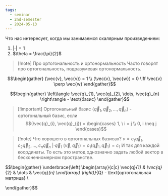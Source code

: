 ```yaml
---
tags:
  - seminar
  - 2nd-semester
  - 2024-05-13
---
```


Что нас интересует, когда мы занимаемся скалярным произведением:
1. $|\cdot| = 1$
2. $\theta = \frac{\pi}{2}$

> [!note] Про ортогональность и ортонормальность
> Часто говорят про ортогональность, подразумевая ортонормальность.

$$\begin{gather}
(\vec{v}, \vec{v}) = 1 \\
(\vec{v}, \vec{w}) = 0 \iff \vec{v} \perp \vec{w}
\end{gather}$$

$$\begin{gather}
\left\langle \vec{q}_{1}, \vec{q}_{2}, \dots, \vec{q}_{n}  \right\rangle - \text{базис}
\end{gather}$$

> [!important] Ортогональный базис
> $\langle \vec{q}_{1}, \vec{q}_{2}, \dots, \vec{q}_{n} \rangle$ - ортогональный базис, если
> $$(\vec{q}_{i}, \vec{q}_{j}) = \begin{cases}
> 1, \ i = j \\
> 0, i \neq j
> \end{cases}$$

> [!note] Что хорошего в ортогональных базисах?
> $v = c_{1}\vec{q}_{1}, c_{2}\vec{q}_{2}, \dots, c_{n}\vec{q}_{n} \ | \cdot \vec{q}_{1}$
> $(\vec{v}, \vec{q}_{1}) = c_{1}(\vec{q}_{1}, \vec{q}_{1}) = c_{1}$
> И так для каждой координаты.
> То есть это метод однозначно задать любой вектор в бесконечномерном пространстве.

$$\begin{gather}
\underbrace{\left( \begin{array}{c|c}
\vec{q}_{1} & \vec{q}_{2} & \dots & \vec{q}_{n}
\end{array} \right)}_{Q} - \text{ортогональная матрица} \\

\end{gather}$$
